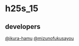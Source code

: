 # h25s_15

## developers

[@ikura-hamu](https://github.com/ikura-hamu)
[@mizunofukusayou](https://github.com/mizunofukusayou)